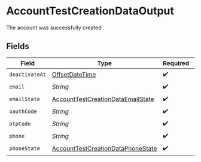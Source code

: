 # AccountTestCreationDataOutput

The account was successfully created


## Fields

| Field                                                                                         | Type                                                                                          | Required                                                                                      | Description                                                                                   | Example                                                                                       |
| --------------------------------------------------------------------------------------------- | --------------------------------------------------------------------------------------------- | --------------------------------------------------------------------------------------------- | --------------------------------------------------------------------------------------------- | --------------------------------------------------------------------------------------------- |
| `deactivateAt`                                                                                | [OffsetDateTime](https://docs.oracle.com/javase/8/docs/api/java/time/OffsetDateTime.html)     | :heavy_check_mark:                                                                            | N/A                                                                                           | 2017-07-21T17:32:28Z                                                                          |
| `email`                                                                                       | *String*                                                                                      | :heavy_check_mark:                                                                            | N/A                                                                                           | alice@example.com                                                                             |
| `emailState`                                                                                  | [AccountTestCreationDataEmailState](../../models/shared/AccountTestCreationDataEmailState.md) | :heavy_check_mark:                                                                            | N/A                                                                                           | unverified                                                                                    |
| `oauthCode`                                                                                   | *String*                                                                                      | :heavy_check_mark:                                                                            | N/A                                                                                           | 7GSjMRSHs6Ak7C_zvVW6P2IhZOHxMK7HZKW1fMX85ms                                                   |
| `otpCode`                                                                                     | *String*                                                                                      | :heavy_check_mark:                                                                            | N/A                                                                                           | 123456                                                                                        |
| `phone`                                                                                       | *String*                                                                                      | :heavy_check_mark:                                                                            | N/A                                                                                           | +14155550199                                                                                  |
| `phoneState`                                                                                  | [AccountTestCreationDataPhoneState](../../models/shared/AccountTestCreationDataPhoneState.md) | :heavy_check_mark:                                                                            | N/A                                                                                           | verified                                                                                      |